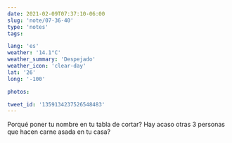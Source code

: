 ```yaml
---
date: 2021-02-09T07:37:10-06:00
slug: 'note/07-36-40'
type: 'notes'
tags:

lang: 'es'
weather: '14.1°C'
weather_summary: 'Despejado'
weather_icon: 'clear-day'
lat: '26'
long: '-100'

photos:

tweet_id: '1359134237526548483'
---
```

Porqué poner tu nombre en tu tabla de cortar?
Hay acaso otras 3 personas que hacen carne asada en tu casa? 